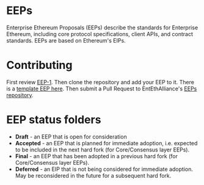 # EEPs
Enterprise Ethereum Proposals (EEPs) describe the standards for Enterprise Ethereum, including core protocol specifications, client APIs, and contract standards. EEPs are based on Ethereum's EIPs.

# Contributing
First review [EEP-1](draft/EEP-1.md). Then clone the repository and add your EEP to it. There is a [template EEP here](draft/EEP-2.md). Then submit a Pull Request to EntEthAlliance's [EEPs repository](https://github.com/EntEthAlliance/EEPs).

# EEP status folders
* **Draft** - an EEP that is open for consideration
* **Accepted** - an EEP that is planned for immediate adoption, i.e. expected to be included in the next hard fork (for Core/Consensus layer EEPs).
* **Final** - an EEP that has been adopted in a previous hard fork (for Core/Consensus layer EEPs).
* **Deferred** - an EIP that is not being considered for immediate adoption. May be reconsidered in the future for a subsequent hard fork.
